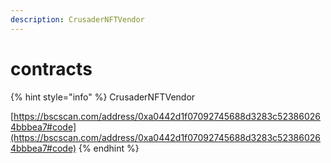```yaml
---
description: CrusaderNFTVendor
---
```


# contracts

{% hint style="info" %}
CrusaderNFTVendor

[https://bscscan.com/address/0xa0442d1f07092745688d3283c523860264bbbea7#code](https://bscscan.com/address/0xa0442d1f07092745688d3283c523860264bbbea7#code)
{% endhint %}
